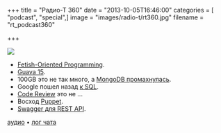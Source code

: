 +++
title = "Радио-Т 360"
date = "2013-10-05T16:46:00"
categories = [ "podcast", "special",]
image = "images/radio-t/rt360.jpg"
filename = "rt_podcast360"

+++

![](https://radio-t.com/images/radio-t/rt360.jpg)

* [Fetish-Oriented Programming](http://typicalprogrammer.com/?p=237).
* [Guava 15](http://www.javacodegeeks.com/2013/10/guava-15-new-features.html).
* 100GB это не так много, а [MongoDB промахнулась](http://jaxenter.com/mongodb-mocked-after-posting-100gb-scaling-checklist-48377.html).
* Google пошел назад [к SQL](http://www.theregister.co.uk/2013/08/30/google_f1_deepdive/).
* [Code Review](http://blog.zuchos.com/2013/10/what-code-review-is-not-about.html) это не ...
* Восход [Puppet](http://jaxenter.com/what-s-driving-the-rise-in-puppet-and-why-should-you-care-48354.html).
* [Swagger для REST API](http://www.javacodegeeks.com/2013/10/swagger-make-developers-love-working-with-your-rest-api.html).

[аудио](https://cdn.radio-t.com/rt_podcast360.mp3) • [лог чата](http://chat.radio-t.com/logs/radio-t-360.html)
<audio src="https://cdn.radio-t.com/rt_podcast360.mp3" preload="none"></audio>
